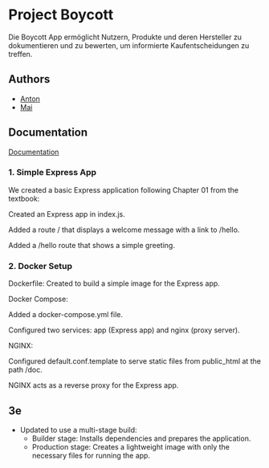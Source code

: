 
# Project Boycott

Die Boycott App ermöglicht Nutzern, Produkte und deren Hersteller zu dokumentieren und zu bewerten, um informierte Kaufentscheidungen zu treffen. 



## Authors

- [Anton](https://github.com/Another0Noob)
- [Mai](https://github.com/maile000)



## Documentation

[Documentation](https://linktodocumentation)

### 1. Simple Express App
We created a basic Express application following Chapter 01 from the textbook:

Created an Express app in index.js.

Added a route / that displays a welcome message with a link to /hello.

Added a /hello route that shows a simple greeting.

### 2. Docker Setup
Dockerfile: Created to build a simple image for the Express app.

Docker Compose:

Added a docker-compose.yml file.

Configured two services: app (Express app) and nginx (proxy server).

NGINX:

Configured default.conf.template to serve static files from public_html at the path /doc.

NGINX acts as a reverse proxy for the Express app.

## 3e
- Updated to use a multi-stage build:
  - Builder stage: Installs dependencies and prepares the application.
  - Production stage: Creates a lightweight image with only the necessary files for running the app.